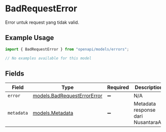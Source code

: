 # BadRequestError

Error untuk request yang tidak valid.

## Example Usage

```typescript
import { BadRequestError } from "openapi/models/errors";

// No examples available for this model
```

## Fields

| Field                                                               | Type                                                                | Required                                                            | Description                                                         |
| ------------------------------------------------------------------- | ------------------------------------------------------------------- | ------------------------------------------------------------------- | ------------------------------------------------------------------- |
| `error`                                                             | [models.BadRequestErrorError](../../models/badrequesterrorerror.md) | :heavy_minus_sign:                                                  | N/A                                                                 |
| `metadata`                                                          | [models.Metadata](../../models/metadata.md)                         | :heavy_minus_sign:                                                  | Metadata response dari NusantaraAI.                                 |